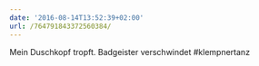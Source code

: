 ```yaml
---
date: '2016-08-14T13:52:39+02:00'
url: /764791843372560384/
---
```

Mein Duschkopf tropft. Badgeister verschwindet #klempnertanz
